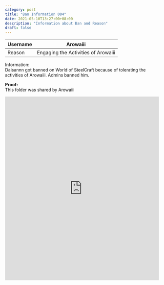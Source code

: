 ```yaml
---
category: post
title: "Ban Information 004"
date: 2021-05-10T13:27:00+08:00
description: "Information about Ban and Reason"
draft: false
---
```

|Username|Arowaiii|
|-|-|
|Reason|Engaging the Activities of Arowaiii|

Information:  
Daisannn got banned on World of SteelCraft because of tolerating the activities of Arowaiii. Admins banned him.

**Proof:**      
This folder was shared by Arowaiii
<iframe src="https://drive.google.com/embeddedfolderview?id=1Jqne7EpKd5CR0m12MGj9899lJnH7p5ft#grid" style="width:100%; height:600px; border:0;"></iframe>